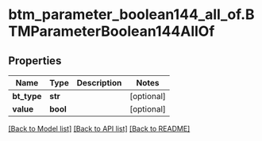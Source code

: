 # btm_parameter_boolean144_all_of.BTMParameterBoolean144AllOf

## Properties
Name | Type | Description | Notes
------------ | ------------- | ------------- | -------------
**bt_type** | **str** |  | [optional] 
**value** | **bool** |  | [optional] 

[[Back to Model list]](../README.md#documentation-for-models) [[Back to API list]](../README.md#documentation-for-api-endpoints) [[Back to README]](../README.md)


